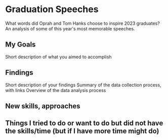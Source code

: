 # Graduation Speeches
What words did Oprah and Tom Hanks choose to inspire 2023 graduates? An analysis of some of this year's most memorable speeches. 

## My Goals
Short description of what you aimed to accomplish

## Findings

Short description of your findings
Summary of the data collection process, with links
Overview of the data analysis process
## New skills, approaches

## Things I tried to do or want to do but did not have the skills/time (but if I have more time might do)
